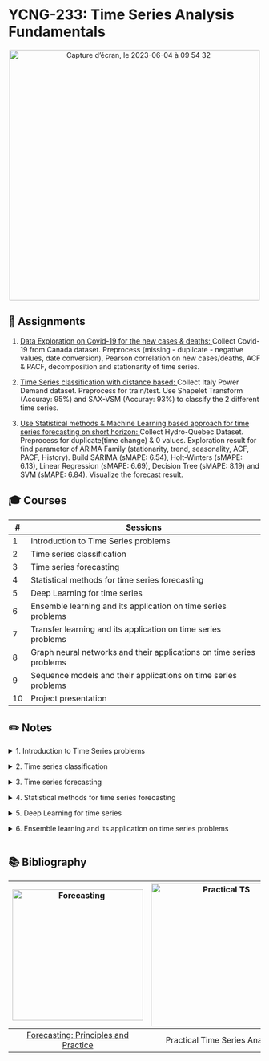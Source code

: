 # YCNG-233: Time Series Analysis Fundamentals

<p align="center">
<img width="500" alt="Capture d’écran, le 2023-06-04 à 09 54 32" src="https://github.com/MNLepage08/MNLepage08/assets/113123425/5145feb1-e4f7-4cd5-a5f6-bb684c78b947">

  
## :rocket: Assignments

1. [Data Exploration on Covid-19 for the new cases & deaths: ](https://github.com/MNLepage08/YCNG-233/blob/main/Time%20Series%20-%20Course%201.ipynb)Collect Covid-19 from Canada dataset. Preprocess (missing - duplicate - negative values, date conversion), Pearson correlation on new cases/deaths, ACF & PACF, decomposition and stationarity of time series.<p>

2. [Time Series classification with distance based: ](https://github.com/MNLepage08/YCNG-233/blob/main/Time%20Series%20-%20Course%202.ipynb)Collect Italy Power Demand dataset. Preprocess for train/test. Use Shapelet Transform (Accuray: 95%) and SAX-VSM (Accuray: 93%) to classify the 2 different time series.<p>

3. [Use Statistical methods & Machine Learning based approach for time series forecasting on short horizon: ](https://github.com/MNLepage08/YCNG-233/blob/main/Time%20Series%20-%20Course%204.ipynb)Collect Hydro-Quebec Dataset. Preprocess for duplicate(time change) & 0 values. Exploration result for find parameter of ARIMA Family (stationarity, trend, seasonality, ACF, PACF, History). Build SARIMA (sMAPE: 6.54), Holt-Winters (sMAPE: 6.13), Linear Regression (sMAPE: 6.69), Decision Tree (sMAPE: 8.19) and SVM (sMAPE: 6.84). Visualize the forecast result.

  
## :mortar_board: Courses

| # | Sessions |
| --- | --- |
| 1 | Introduction to Time Series problems |
| 2 | Time series classification |  
| 3 | Time series forecasting |
| 4 | Statistical methods for time series forecasting |
| 5 | Deep Learning for time series |
| 6 | Ensemble learning and its application on time series problems |
| 7 | Transfer learning and its application on time series problems |
| 8 | Graph neural networks and their applications on time series problems |
| 9 | Sequence models and their applications on time series problems |
| 10 | Project presentation |

  
## :pencil2: Notes
  
<details close>
<summary>1. Introduction to Time Series problems<p></summary>
  
* Time series: a suite of data point ordered over time. The minimal information in a time series is the datetime (or the timestamp) of the datapoint and the value itself. The value can be discrete or continuous.<p>
  
* UTC is a continuous value, but it might be hard to extract information such as the season, the night/day... For data science purpose, the preferred representation is a datetime + explicit time zone. [Datetime Library](https://docs.python.org/3/library/datetime.html) & [Pytz Library](https://pypi.org/project/pytz/)<p>
  
* [Time zones and offset: ](https://youtu.be/-5wpm-gesOY)The Problem with Time & Timezones<p>
  
* [Resample:](https://pandas.pydata.org/docs/reference/api/pandas.DataFrame.resample.html) You cannot assume data are equally distributer overtime. You must check it. Resampling will help to Handle duplicates and Highlight missing data.<p>
  
* Filling missing data: Many ways. The 2 mostly used are [Interpolation](https://pandas.pydata.org/docs/reference/api/pandas.DataFrame.interpolate.html) and [Forward Fill](https://pandas.pydata.org/docs/reference/api/pandas.DataFrame.fillna.html)<p>
  
* Just as correlation measures the extent of a linear relationship between two variables, autocorrelation measures the linear relationship between lagged values of a time series. The [autocorrelation function](https://www.statsmodels.org/dev/generated/statsmodels.tsa.stattools.acf.html) describes the relationship between a time series and its lagged counterpart. The [partial autocorrelation](https://www.statsmodels.org/devel/generated/statsmodels.tsa.stattools.pacf.html) describes a direct relationship, that is, it removes the effects of the intermediate lagged values.<p>
  
* [Time Series Decomposition: ](https://machinelearningmastery.com/decompose-time-series-data-trend-seasonality/) Involves thinking of a series as a combination of level, trend, seasonality, and noise components.<p>
  
* [Stationary vs. Non-Stationary: ](https://machinelearningmastery.com/time-series-data-stationary-python/) A stationary series is one where the values of the series is not a function of time. Mean(ts) = Mean(slide), Variance(ts) = Variance(slide), Autocorrelation(ts) = Autocorrelation(slice). Test: Augmented Dickey–Fuller test.
  
</details>

<details close>
<summary>2. Time series classification<p></summary>
  
* Supervised Learning: $Dataset = {X,Y} (X = [x_1(t), ... ,x_N(t)], Y = [y_1, ... , y_N] | y_i$ is defined in a list of K classes containing N time series and N labels. The task is to find for a new time series x(t) the corresponding class. Classification problem.<p>
  
* Unsupervised or semi-supervised: $Dataset = {X}, X = [x_1(t), ... ,x_N(t)]$. The task is to detect if a new time series x(t) have a similar behavior than time series in Dataset. Anomaly detection.<p>
  
* Ontology: Feature based (x(t) --> Feature extraction --> Classifier --> Class), Distance based (x(t) --> Distance --> Class), Deep Learning (x(t), Classifier --> Class)<p>
  
* Feature based methods: The main idea is to extract relevant information from the time series and provide it to a classification algorithm. Simple feature ex: mean, variance, RMS. Energy/power features: Shannon entropy, coefficient from DFT (Discrete Fourier Transformation). Correlation features: number/position of the peaks in the autocorrelation... Limits: Features must be defined, High dimensionality, Non stationarity, Time structure is not considered.  [TsFresh Library](https://tsfresh.readthedocs.io/en/latest/text/list_of_features.html)<p>
  
* Distance based methods: Shapelet, SAX, BOSS, BOSSVS, HIVE-COTE,  DTW. Pattern based and tolerate some flexibility on signal amplitude. [Pyts Library](https://pyts.readthedocs.io/en/stable/), [DTW Library](https://pypi.org/project/dtw-python/)
  
</details>

<details close>
<summary>3. Time series forecasting<p></summary>
  
* Concepts (Now, History, Step Size, Horizon): Now: the time where the prediction takes place. The “now” can be arbitrarily set. Each “now” will produce a new row. Step size: the time between 2 consecutives “now”s. Should be linked to the business problem. Do you need to do a prediction for each minute? Day? Month? History: For a given “now” how long in the past will you look at. Horizon: Number of steps in the future we would like to predict.<p>
  
* Preprocessing: Parse dates, Resample (sum / mean), Create X lags, Create Y outputs.<p>
  
* Evaluation metrucs: Mean absolute error (MAE), Root mean sqared error (RMSE), Mean absolute percentage error (MAPE), Symmetric mean absolute percentage error (sMAPE).<p>
  
* [Evaluation Strategy: ](https://machinelearningmastery.com/backtest-machine-learning-models-time-series-forecasting/) k-fold Cross Validation Does Not Work For Time Series Data and Techniques That You Can Use Instead. Train-Test split that respect temporal order of observations. Multiple Train-Test splits that respect temporal order of observations. Walk-Forward Validation where a model may be updated each time step new data is received.<p>
  
* Simplest model (Benchmark): Prediction = mean of the time series, Prediction = the last seen value.<p>
  
* ARIMA Family model: No trend & seasonality -- AR(p), MA(q), ARMA(p, q). Trend with no seasonality -- ARIMA(p, d, q). Trend & sesasonality: SARIMA(p, d, q)(P, D, Q, s).<p>
  
* Exponential Smoothing: Suitable method when no clear trend or seasonality can be observed.
  
</details>
 
<details close>
<summary>4. Statistical methods for time series forecasting<p></summary>
  
* ARIMA RECAP: Look at the plot, Is there a trend?, Is there seasonality?, Compute ACP and PACP. Even if SARIMA is suitable for any situation, it is much harder to parametrize.<p>
  
* [Exponential Smoothing (ES): ](https://machinelearningmastery.com/exponential-smoothing-for-time-series-forecasting-in-python/) Single Exponential Smootthing (SES), Double Exponential Smoothing (Holt), Triple Exponential Smoothing (Holt-Winters).<p>
  
* Machine Learning models: Machine learning models extends the idea of an AR(p) model. P parameter is the size of the history. Build the dataset by sliding the “now”. Dimension of X = p, Dimension of output = h. Train any regression model. For a new “now”, provide the X values as the p-lags. Suited for multivariate time series...<p>
  
* [Introducing a New Hybrid ES-RNN Model ](https://www.uber.com/blog/m4-forecasting-competition/)<p>
  
* Recap: What is the granularity of the problem? Does the time series miss some data? Where the time series has been captured? What should be the size of the history? Does the time series have a trend? Does the time series have seasonality? Is the time series long or short? Is the time series multivariate? How many time series do I have to forecast?

</details>

<details close>
<summary>5. Deep Learning for time series<p></summary>

* M3, M4, M5 Competitions: Blind competition to Benchmark best time series forecasting methods. Each competition brought more attention / led to different conclusions.<p>
  
* [Statistical, machine learning and deep learning forecasting methods: Comparisons and ways forward](https://www.tandfonline.com/doi/full/10.1080/01605682.2022.2118629)<p>
  
* [Statistical and Machine Learning forecasting methods: Concerns and ways forward](https://www.researchgate.net/publication/323847484_Statistical_and_Machine_Learning_forecasting_methods_Concerns_and_ways_forward)<p>
  
* [The M3-Competition: results, conclusions and implications](https://www.sciencedirect.com/science/article/abs/pii/S0169207000000571?via%3Dihub). 3003 time series & 24 methods.<img width="887" alt="Capture d’écran, le 2023-06-03 à 18 39 15" src="https://github.com/MNLepage08/MNLepage08/assets/113123425/727490cc-b843-4363-97b5-94d8b7b054ee"><p>
  
* **M3 Conclusions:** Ensemble > Single methods. Short horizon (Statistical) vs. Long horizon (DL methods). Seasonality? (High (statistical) vs. Low (DL)). Statistical are very good. ML? No reason to spend time on it (didn't try lot of them...)<p>
  
* [GluonTS - Probabilistic Time Series Modeling in Python Librairy](https://ts.gluon.ai/stable/)<p>
  
* [The M4 Competition: ](https://www.sciencedirect.com/science/article/pii/S0169207019301128#fig1)100,000 time series and 61 forecasting methods. Most of the dataset has time series below 250 data points.<p>
  
* **M4 Conclusions:** Combination (ensemble) outperforms single methods (Statistical and Hybrid). Hybrid methods outperforms other methods. Pure ML doesn't work.<p>
  
* [M4 N-BEATS: NEURAL BASIS EXPANSION ANALYSIS FOR INTERPRETABLE TIME SERIES FORECASTING: ](https://www.researchgate.net/publication/333418084_N-BEATS_Neural_basis_expansion_analysis_for_interpretable_time_series_forecasting) Pure DL, 1 model per frequency. Ensemble of models.<p>
  
* M4 Ensemble weighted method (EWM): Helps with Few-Shot learning.<p>
  
* [N-HiTS: Neural Hierarchical Interpolation for Time Series Forecasting: ](https://arxiv.org/abs/2201.12886) Different datasets (“All large-scale datasets used in our empirical studies are publicly available and have been used in neural forecasting literature, particularly in the context of long-horizon”)<p>
  
* [M5 accuracy competition: Results, findings, and conclusions: ](https://www.sciencedirect.com/science/article/pii/S0169207021001874)42 000 hierarchical times series (Walmart) on Kaggle. Predict sales at different levels. For the first time, it focused on series that display intermittency, i.e., sporadic demand including zeros. Predict daily unit sales. Horizon = 28 days.<p>
  
* **M5 Conclusions:** LightGBM is superior. Ensemble methods are better. The external adjustments utilized in some methods were beneficial for improving the accuracy of the baseline forecasting models. Exogenous/explanatory variables were important for improving the forecasting accuracy of time series methods. Hierarchical is a different problem => top down, bottom up, middle out... still good results at the lowest level...<p>
  
* **Conclusions:** M3 - Statistical Approach, M4 - Deep Learning, M5 - Boosting. Ensemble learning is the best bet. Longer horizon, statistical approach fail. Complexity vs efficiency: boosting. Long forecast ? Only DL for now. Keep an eye on transformers.

</details>


<details close>
<summary>6. Ensemble learning and its application on time series problems<p></summary>

* [Darts](https://unit8co.github.io/darts/) is a Python library for user-friendly forecasting and anomaly detection on time series.<p>
  
* **Ensemble Learning & Ensemble Methods Inference:** <img width="800" alt="Capture d’écran, le 2023-06-08 à 13 40 25" src="https://github.com/MNLepage08/YCNG-228/assets/113123425/83648869-d5c1-4ac8-aca1-d9d9959a32f9"><p>

* <img width="500" align="right" alt="Capture d’écran, le 2023-06-08 à 15 23 39" src="https://github.com/MNLepage08/YCNG-228/assets/113123425/47372dca-012d-4845-b4c0-3ba11a2d095b">**Bootstrap Aggregating (Bagging):** Creates multiple overlapping (or not) subsets from the original dataset. Train a weak learner on each subset (can be done in parallel). Aggregate the prediction using an aggregation function. Can be expected: Bagginf is good to reduce variance be aware of overfitting. Often used with tree-based models (random forest). Solve the problem of instability (tiny difference in the feature space leads to huge differences). Naive Bayes classifiers or KNN classifiers are stable.<br><br><br><br>
  
* <img width="407" align="left" alt="Capture d’écran, le 2023-06-08 à 16 31 07" src="https://github.com/MNLepage08/YCNG-228/assets/113123425/62b18746-60b1-462b-8a02-67fd912ce208">**Boosting:** Create a week classifier. Look at misclassified data points. Increase the weight of those misclassified data point. Repeat for create a week classifier... [AdaBoost](https://scikit-learn.org/stable/modules/generated/sklearn.ensemble.AdaBoostClassifier.html). [Gradient boosting:](https://scikit-learn.org/stable/modules/generated/sklearn.ensemble.GradientBoostingClassifier.html) don't change weight but train on residual errors.<p>

Boosting does more to reduce bias than variance. For this reason, boosting tends to improve upon its base models most when they have high bias and low variance. Boosting’s bias reduction comes from the way it adjusts its distribution over the training set. However, this method of adjusting the training set distribution causes boosting to have difficulty when the training data are noisy. Subsample parameter == bagging and boosting (never used).
  
--> MA Model & lightGBM. <p>
  
* [Tune lighGBM:](https://lightgbm.readthedocs.io/en/latest/Parameters-Tuning.html#tune-parameters-for-the-leaf-wise-best-first-tree) Parameters that affect the structure and learning of the decision trees, the training speed, for better accuracy, to cambat overfitting.<p>
  
* **Structure (complexity of the problem):** max_depth: max depth for each tree [3-12]. num_leaves: number of decision leaves in a single tree 2^(max_depth)[8-4096]. min_data_in_leaf: needs a certain amount of data to evaluate the leaf. Can be tune according the dataset size (tricky). **Accuracy:** Learning_rate: [0.01-0.3] (can be lower), decrease --> slower and more accurate. n_estimators: number of estimator, increase --> better accuracy + overfitting. increase n_estimators and decrease learning rate. **Control overfitting:** lambda_L1 and lambda_L2: [0-100]. min_grain_to_split: [0-15]. Bagging_fraction, feature_fraction: [0-1].<p>
  
* <img width="500" align="right" alt="Capture d’écran, le 2023-06-11 à 12 48 06" src="https://github.com/MNLepage08/YCNG-228/assets/113123425/faf9079b-8ba8-405c-9846-7cdf0ef4422e">[Staking: ](https://scikit-learn.org/stable/modules/generated/sklearn.ensemble.StackingClassifier.html#sklearn-ensemble-stackingclassifier)In practice, base learners are different algorithms. The new dataset is often combined with the original dataset to train the Meta Model. The Meta-Learner is often a logistic regression but in theory, any algorithm can be used. Pretrained models can be used. This opens the door to transfer learning (next session). Can be used to augment the dataset and add external variables.<p>
  
* **Ensemble methods - Approach 1:** Models are trained on different view of the same dataset (Bagging, Boosting: man, median, vote). **Approach 2:** Models are trained on the same dataset but using different algoriths (Stacking). **Approach 3:** Models are trained on different datasets, selection of the top k models, train a Meta model. Ensemble weighted models.<p>
  
* **Continuous(/al) Learning**
 
</details>
  
## :books: Bibliography
| <img width="261" alt="Forecasting" src="https://github.com/MNLepage08/MNLepage08/assets/113123425/dd018b33-133b-496d-b1b7-1e89fee658c9">  | <img width="285" alt="Practical TS" src="https://github.com/MNLepage08/MNLepage08/assets/113123425/81b8c679-84c0-4179-8085-751da4c573e2"> | 
| :-------------: | :-------------: | 
| [Forecasting: Principles and Practice](https://otexts.com/fpp3/) | Practical Time Series Analysis| 

